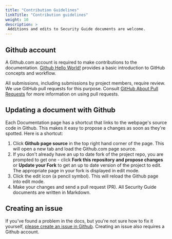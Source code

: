 ```yaml
---
title: "Contribution Guidelines"
linkTitle: "Contribution guidelines"
weight: 10
description: >
 Additions and edits to Security Guide documents are welcome.
---
```


## Github account

A Github.com account is required to make contributions to the documentation.
[Github Hello World!](https://guides.github.com/activities/hello-world/) provides a basic introduction to GitHub concepts and workflow.

All submissions, including submissions by project members, require review. We
use GitHub pull requests for this purpose.
Consult [GitHub About Pull Requests](https://help.github.com/articles/about-pull-requests/) for more information on using pull requests.

## Updating a document with Github

Each Documentation page has a shortcut that links to the webpage's source code in Github.  This makes it easy to propose a changes as soon as they're spotted. Here is a shortcut:

1. Click **Github page source** in the top right hand corner of the page. This will open a new tab and load the Github.com page source.
1. If you don't already have an up to date fork of the project repo, you are prompted to get one - click **Fork this repository and propose changes** or **Update your Fork** to get an up to date version of the project to edit. The appropriate page in your fork is displayed in edit mode.
1. Click the edit icon (a pencil symbol).  This will reload the Github page into edit mode.
1. Make your changes and send a pull request (PR).  All Security Guide documents are written in Markdown.

## Creating an issue

If you've found a problem in the docs, but you're not sure how to fix it yourself, [please create an issue in Github](https://github.com/jzinner/softwarehardening-hugo-docsy/issues). Creating an issue also requires a Github account.
